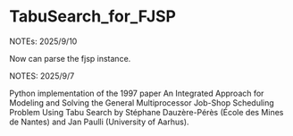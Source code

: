 ﻿# TabuSearch_for_FJSP

NOTEs: 2025/9/10

Now can parse the fjsp instance.

NOTES: 2025/9/7

Python implementation of the 1997 paper An Integrated Approach for Modeling and Solving the General Multiprocessor Job-Shop Scheduling Problem Using Tabu Search by Stéphane Dauzère-Pérès (École des Mines de Nantes) and Jan Paulli (University of Aarhus).



